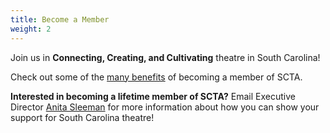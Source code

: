 ```yaml
---
title: Become a Member
weight: 2
---
```


Join us in **Connecting, Creating, and Cultivating** theatre in South Carolina!

Check out some of the [many benefits](/membership/benefits) of becoming a member of SCTA.

**Interested in becoming a lifetime member of SCTA?** Email Executive Director [Anita Sleeman](mailto:asleeman@southcarolinatheatre.org) for more information about how you can show your support for South Carolina theatre!
